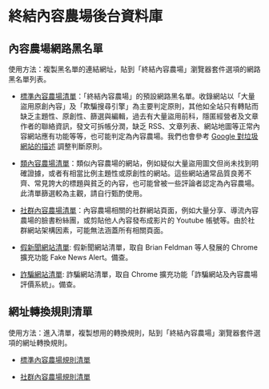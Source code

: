 終結內容農場後台資料庫
======================

## 內容農場網路黑名單

使用方法：複製黑名單的連結網址，貼到「終結內容農場」瀏覽器套件選項的網路黑名單列表。

* [標準內容農場清單](https://danny0838.github.io/content-farm-terminator/files/blocklist/content-farms.txt)：「終結內容農場」的預設網路黑名單。收錄網站以「大量盜用原創內容」及「欺騙搜尋引擎」為主要判定原則，其他如全站只有轉貼而缺乏主題性、原創性、篩選與編輯，過去有大量盜用前科，隱匿經營者及文章作者的聯絡資訊，發文可拆帳分潤，缺乏 RSS、文章列表、網站地圖等正常內容網站應有功能等等，也可能判定為內容農場。我們也會參考 [Google 對垃圾網站的描述](https://support.google.com/webmasters/answer/35769?hl=zh-Hant) 調整判斷原則。

* [類內容農場清單](https://danny0838.github.io/content-farm-terminator/files/blocklist/nearly-content-farms.txt)：類似內容農場的網站，例如疑似大量盜用圖文但尚未找到明確證據，或者有相當比例主題性或原創性的網站。這些網站通常品質良莠不齊、常見誇大的標題與貧乏的內容，也可能曾被一些評論者認定為內容農場。此清單篩選較為主觀，請自行甄酌使用。

* [社群內容農場清單](https://danny0838.github.io/content-farm-terminator/files/blocklist/sns-content-farms.txt)：內容農場相關的社群網站頁面，例如大量分享、導流內容農場的臉書粉絲團，或剪貼他人內容發布成影片的 Youtube 帳號等。由於社群網站架構因素，可能無法涵蓋所有相關頁面。

* [假新聞網站清單](https://danny0838.github.io/content-farm-terminator/files/blocklist/fake-news.txt): 假新聞網站清單，取自 Brian Feldman 等人發展的 Chrome 擴充功能 Fake News Alert。備查。

* [詐騙網站清單](https://danny0838.github.io/content-farm-terminator/files/blocklist/scam-sites.txt): 詐騙網站清單，取自 Chrome 擴充功能「詐騙網站及內容農場評價系統」。備查。


## 網址轉換規則清單

使用方法：進入清單，複製想用的轉換規則，貼到「終結內容農場」瀏覽器套件選項的網址轉換規則。

* [標準內容農場規則清單](https://danny0838.github.io/content-farm-terminator/files/blocklist/content-farms-trules.txt)

* [社群內容農場規則清單](https://danny0838.github.io/content-farm-terminator/files/blocklist/sns-content-farms-trules.txt)
